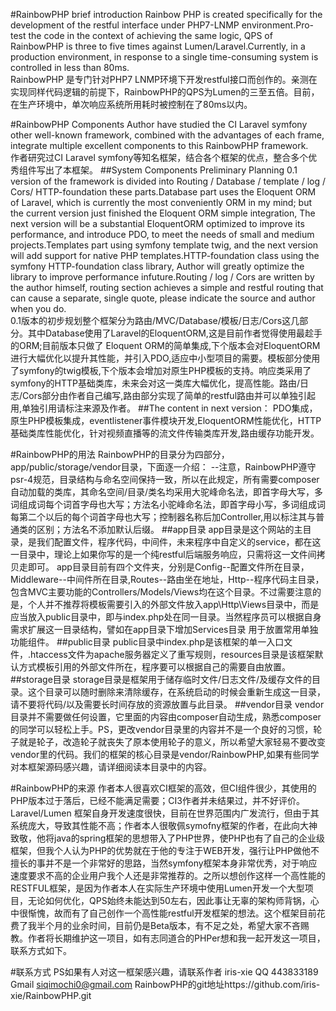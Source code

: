 #RainbowPHP brief introduction
Rainbow PHP is created specifically for the development of the restful interface under PHP7-LNMP environment.Pro-test the code in the context of achieving the same logic, QPS of RainbowPHP is three to five times against Lumen/Laravel.Currently, in a production environment, in response to a single time-consuming system is controlled in less than 80ms.<br/>
RainbowPHP 是专门针对PHP7 LNMP环境下开发restful接口而创作的。亲测在实现同样代码逻辑的前提下，RainbowPHP的QPS为Lumen的三至五倍。目前，在生产环境中，单次响应系统所用耗时被控制在了80ms以内。

#RainbowPHP Components
Author have studied the CI Laravel symfony other well-known framework, combined with the advantages of each frame, integrate multiple excellent components to this RainbowPHP framework.<br/>
作者研究过CI Laravel symfony等知名框架，结合各个框架的优点，整合多个优秀组件写出了本框架。
##System Components
Preliminary Planning 0.1 version of the framework is divided into Routing / Database / template / log / Cors/ HTTP-foundation  these parts.Database part uses the Eloquent ORM of Laravel, which is currently the most conveniently ORM in my mind;  but the current version just finished the Eloquent ORM simple integration, The next version will be a substantial EloquentORM optimized to improve its performance, and introduce PDO, to meet the needs of small and medium projects.Templates part using symfony template twig, and the next version will add support for native PHP templates.HTTP-foundation class using the symfony HTTP-foundation class library, Author will greatly optimize the library to improve performance infuture.Routing / log / Cors are written  by the author himself, routing section achieves a simple and restful routing that can cause a separate, single quote, please indicate the source and author when you do.<br/>
0.1版本的初步规划整个框架分为路由/MVC/Database/模板/日志/Cors这几部分。其中Database使用了Laravel的EloquentORM,这是目前作者觉得使用最趁手的ORM;目前版本只做了 Eloquent ORM的简单集成,下个版本会对EloquentORM进行大幅优化以提升其性能，并引入PDO,适应中小型项目的需要。模板部分使用了symfony的twig模板,下个版本会增加对原生PHP模板的支持。响应类采用了symfony的HTTP基础类库，未来会对这一类库大幅优化，提高性能。路由/日志/Cors部分由作者自己编写,路由部分实现了简单的restful路由并可以单独引起用,单独引用请标注来源及作者。
##The content in next version：
PDO集成，原生PHP模板集成，eventlistener事件模块开发,EloquentORM性能优化，HTTP基础类库性能优化，针对视频直播等的流文件传输类库开发,路由缓存功能开发。

#RainbowPHP的用法
RainbowPHP的目录分为四部分，app/public/storage/vendor目录，下面逐一介绍：
--注意，RainbowPHP遵守psr-4规范，目录结构与命名空间保持一致，所以在此规定，所有需要composer自动加载的类库，其命名空间/目录/类名均采用大驼峰命名法，即首字母大写，多词组成词每个词首字母也大写；方法名小驼峰命名法，即首字母小写，多词组成词每第二个以后的每个词首字母也大写；控制器名称后加Controller,用以标注其与普通类的区别；方法名不添加默认后缀。
##app目录
app目录是这个网站的主目录，是我们配置文件，程序代码，中间件，未来程序中自定义的service，都在这一目录中，理论上如果你写的是一个纯restful后端服务响应，只需将这一文件间拷贝走即可。
app目录目前有四个文件夹，分别是Config--配置文件所在目录，Middleware--中间件所在目录,Routes--路由坐在地址，Http--程序代码主目录，包含MVC主要功能的Controllers/Models/Views均在这个目录。不过需要注意的是，个人并不推荐将模板需要引入的外部文件放入app\Http\Views目录中，而是应当放入public目录中，即与index.php处在同一目录。当然程序员可以根据自身需求扩展这一目录结构，譬如在app目录下增加Services目录 用于放置常用单独功能组件。
##public目录
public目录中index.php是该框架的单一入口文件，.htaccess文件为apache服务器定义了重写规则，resources目录是该框架默认方式模板引用的外部文件所在，程序要可以根据自己的需要自由放置。
##storage目录
storage目录是框架用于储存临时文件/日志文件/及缓存文件的目录。这个目录可以随时删除来清除缓存，在系统启动的时候会重新生成这一目录，请不要将代码/以及需要长时间存放的资源放置与此目录。
##vendor目录
vendor目录并不需要做任何设置，它里面的内容由composer自动生成，熟悉composer的同学可以轻松上手。PS，更改vendor目录里的内容并不是一个良好的习惯，轮子就是轮子，改造轮子就丧失了原本使用轮子的意义，所以希望大家轻易不要改变vendor里的代码。我们的框架的核心目录是vendor/RainbowPHP,如果有些同学对本框架源码感兴趣，请详细阅读本目录中的内容。

#RainbowPHP的来源
作者本人很喜欢CI框架的高效，但CI组件很少，其使用的PHP版本过于落后，已经不能满足需要；CI3作者并未结果过，并不好评价。Laravel/Lumen
框架自身开发速度很快，目前在世界范围内广发流行，但由于其系统庞大，导致其性能不高；作者本人很敬佩symofny框架的作者，在此向大神致敬，他将java的spring框架的思想带入了PHP世界，使PHP也有了自己的企业级框架，但我个人认为PHP的优势就在于他的专注于WEB开发，强行让PHP做他不擅长的事并不是一个非常好的思路，当然symfony框架本身非常优秀，对于响应速度要求不高的企业用户我个人还是非常推荐的。之所以想创作这样一个高性能的RESTFUL框架，是因为作者本人在实际生产环境中使用Lumen开发一个大型项目，无论如何优化，QPS始终未能达到50左右，因此事让无辜的架构师背锅，心中很惭愧，故而有了自己创作一个高性能restful开发框架的想法。这个框架目前花费了我半个月的业余时间，目前仍是Beta版本，有不足之处，希望大家不吝赐教。作者将长期维护这一项目，如有志同道合的PHPer想和我一起开发这一项目，联系方式如下。

#联系方式
PS如果有人对这一框架感兴趣，请联系作者 iris-xie  QQ 443833189 Gmail siqimochi0@gmail.com     RainbowPHP的git地址https://github.com/iris-xie/RainbowPHP.git
